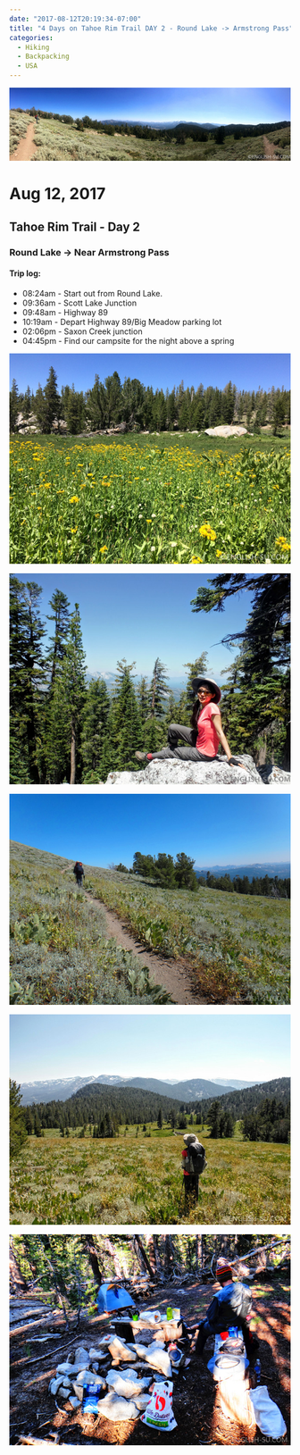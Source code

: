 ```yaml
---
date: "2017-08-12T20:19:34-07:00"
title: "4 Days on Tahoe Rim Trail DAY 2 - Round Lake -> Armstrong Pass"
categories:
  - Hiking
  - Backpacking
  - USA
---
```

![Tahoe Rim Trail DAY 2 - Round Lake -> Armstrong Pass](/img/2017/8/trtday2f.jpg)
# Aug 12, 2017
## Tahoe Rim Trail - Day 2
### Round Lake -> Near Armstrong Pass

#### Trip log:
* 08:24am - Start out from Round Lake.
* 09:36am - Scott Lake Junction
* 09:48am - Highway 89
* 10:19am - Depart Highway 89/Big Meadow parking lot
* 02:06pm - Saxon Creek junction
* 04:45pm - Find our campsite for the night above a spring

![Tahoe Rim Trail DAY 2 - Round Lake -> Armstrong Pass](/img/2017/8/trtday2a.jpg)

<!--more-->

![Tahoe Rim Trail DAY 2 - Round Lake -> Armstrong Pass](/img/2017/8/trtday2b.jpg)

![Tahoe Rim Trail DAY 2 - Round Lake -> Armstrong Pass](/img/2017/8/trtday2c.jpg)

![Tahoe Rim Trail DAY 2 - Round Lake -> Armstrong Pass](/img/2017/8/trtday2d.jpg)

![Tahoe Rim Trail DAY 2 - Round Lake -> Armstrong Pass](/img/2017/8/trtday2e.jpg)

